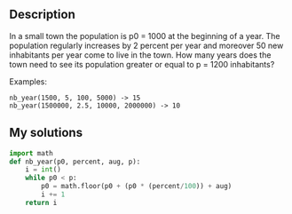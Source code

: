 ## Description

In a small town the population is p0 = 1000 at the beginning of a year. The population regularly increases by 2 percent per year and moreover 50 new inhabitants per year come to live in the town. How many years does the town need to see its population greater or equal to p = 1200 inhabitants?

Examples:
```
nb_year(1500, 5, 100, 5000) -> 15
nb_year(1500000, 2.5, 10000, 2000000) -> 10
```

## My solutions

```py
import math
def nb_year(p0, percent, aug, p):
    i = int()
    while p0 < p:
        p0 = math.floor(p0 + (p0 * (percent/100)) + aug)
        i += 1
    return i
```

